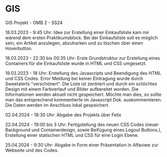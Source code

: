 # GIS
GIS Projekt - OMB 2 - SS24

18.03.2023 - 9:45 Uhr: Idee zur Erstellung einer Einkaufsliste kam mir wärend dem ersten Praktikumsblock. Bei der Einkaufsliste soll es möglich sein, ein Artikel anzulegen, abzuharken und zu löschen über einen Hoverbutton.

18.03.2023 - 22:30 bis 00:35 Uhr: Erste Grundstruktur zur Erstellung eines Containers für die Einkaufsliste wurde in HTML und CSS umgesetzt.

19.03.2023 - 18 Uhr: Erstellung des Javascripts und Beendigung des HTML und CSS Codes. Error Meldung bei keiner Eintragung wurde durch Sweetalerts "verschönert". Die Liste ist zentriert und durch ein schlichtes Design mit einem Farbverlauf und Bilder aufbereitet worden. Die Informationen werden aktuell nicht gespeichert. Möchte man dies, so sollte man das entsprechend kommentierte im Javascript Dok. auskommentieren. Die Daten werden im Anschluss lokal gespeichert.

02.04.2024 - 18:30 Uhr: Abgabe des Projekts über Felix

22.04.2024 - 19:00 bis 3 Uhr: Fertigstellung des neuen CSS Codes (neuer Background und Containerdesign, sowie Beifügung eines Logout Buttons.), Erstellung einer statischen HTML und CSS für eine Login Ebene.

25.04.2024 - 9:30 Uhr: Abgabe in Form einer Präsentation in Alfaview zur Webseite und des Codes.